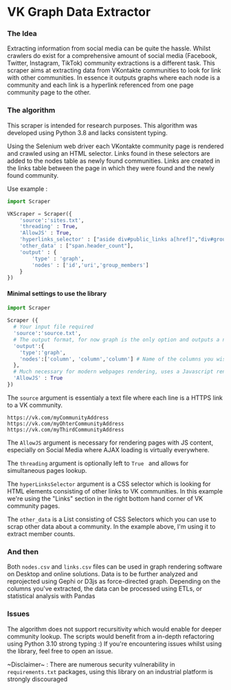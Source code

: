 # VK Graph Data Extractor
### The Idea
Extracting information from social media can be quite the hassle. Whilst crawlers do exist for a comprehensive amount of social media (Facebook, Twitter, Instagram, TikTok) community extractions is a different task.
This scraper aims at extracting data from VKontakte communities to look for link with other communities. In essence it outputs graphs where each node is a community and each link is a hyperlink referenced from one page community page to the other.

### The algorithm

This scraper is intended for research purposes. 
This algorithm was developed using Python 3.8 and lacks consistent typing.

Using the Selenium web driver each VKontakte community page is rendered and crawled using an HTML selector.
Links found in these selectors are added to the nodes table as newly found communities. Links are created in the links table between the page in which they were found and the newly found community.

Use example : 
```Python
import Scraper

VKScraper = Scraper({
	'source':'sites.txt',
	'threading' : True,
	'AllowJS' : True,
	'hyperlinks_selector' : ["aside div#public_links a[href]","div#group_links a[href]"],
	'other_data' : ["span.header_count"],
	'output' : {
		'type' : 'graph',
		'nodes' : ['id','uri','group_members']
	}
})
```
#### Minimal settings to use the library
```Python
import Scraper

Scraper ({
  # Your input file required
  'source':'source.txt',
  # The output format, for now graph is the only option and outputs a nodes.csv and a links.csv file
  'output':{
    'type':'graph',
    'nodes':['column', 'column','column'] # Name of the columns you wish to see in output, by default Id is present for each individual node
  },
  # Much necessary for modern webpages rendering, uses a Javascript rendering engine
  'AllowJS' : True
})

```
The `source` argument is essentialy a text file where each line is a HTTPS link to a VK community.
```text
https://vk.com/myCommunityAddress
https://vk.com/myOhterCommunityAddress
https://vk.com/myThirdCommunityAddress
```
The `AllowJS` argument is necessary for rendering pages with JS content, especially on Social Media where AJAX loading is virtually everywhere.

The `threading` argument is optionally left to ```True ``` and allows for simultaneous pages lookup.

The `hyperLinksSelector` argument is a CSS selector which is looking for HTML elements consisting of other links to VK communities. In this example we're using the "Links" section in the right bottom hand corner of VK community pages.

The `other_data` is a List consisting of CSS Selectors which you can use to scrap other data about a community. In the example above, I'm using it to extract member counts.
 
 
### And then

Both `nodes.csv` and `links.csv` files can be used in graph rendering software on Desktop and online solutions. Data is to be further analyzed and reprojected using Gephi or D3js as force-directed graph. Depending on the columns you've extracted, the data can be processed using ETLs, or statistical analysis with Pandas


### Issues
The algorithm does not support recursitivity which would enable for deeper community lookup. The scripts would benefit from a in-depth refactoring using Python 3.10 strong typing :)
If you're encountering issues whilst using the library, feel free to open an issue.

~Disclaimer~ : There are numerous security vulnerability in `requirements.txt` packages, using this library on an industrial platform is strongly discouraged
